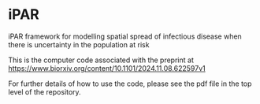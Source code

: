 # iPAR
iPAR framework for modelling spatial spread of infectious disease when there is uncertainty in the population at risk 

This is the computer code associated with the preprint at https://www.biorxiv.org/content/10.1101/2024.11.08.622597v1

For further details of how to use the code, please see the pdf file in the top level of the repository.
